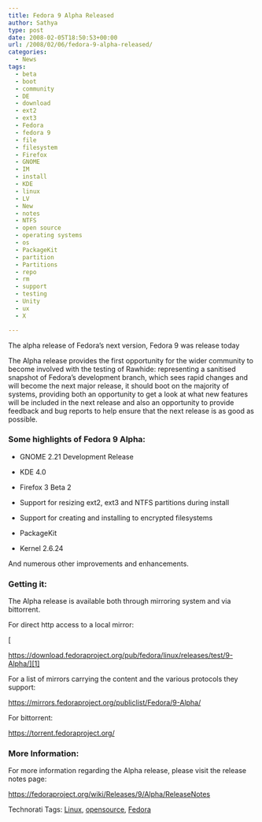 ```yaml
---
title: Fedora 9 Alpha Released
author: Sathya
type: post
date: 2008-02-05T18:50:53+00:00
url: /2008/02/06/fedora-9-alpha-released/
categories:
  - News
tags:
  - beta
  - boot
  - community
  - DE
  - download
  - ext2
  - ext3
  - Fedora
  - fedora 9
  - file
  - filesystem
  - Firefox
  - GNOME
  - IM
  - install
  - KDE
  - linux
  - LV
  - New
  - notes
  - NTFS
  - open source
  - operating systems
  - os
  - PackageKit
  - partition
  - Partitions
  - repo
  - rm
  - support
  - testing
  - Unity
  - ux
  - X

---
```

The alpha release of Fedora&#8217;s next version, Fedora 9 was release today

The Alpha release provides the first opportunity for the wider community to become involved with the testing of Rawhide: representing a sanitised snapshot of Fedora&#8217;s development branch, which sees rapid changes and will become the next major release, it should boot on the majority of systems, providing both an opportunity to get a look at what new features will be included in the next release and also an opportunity to provide feedback and bug reports to help ensure that the next release is as good as possible.

### Some highlights of Fedora 9 Alpha:

* GNOME 2.21 Development Release
  
* KDE 4.0
  
* Firefox 3 Beta 2
  
* Support for resizing ext2, ext3 and NTFS partitions during install
  
* Support for creating and installing to encrypted filesystems
  
* PackageKit
  
* Kernel 2.6.24

And numerous other improvements and enhancements.

### Getting it:

The Alpha release is available both through mirroring system and via bittorrent.

For direct http access to a local mirror:
  
[
  
https://download.fedoraproject.org/pub/fedora/linux/releases/test/9-Alpha/][1]

For a list of mirrors carrying the content and the various protocols they support:

<https://mirrors.fedoraproject.org/publiclist/Fedora/9-Alpha/>

For bittorrent:

<https://torrent.fedoraproject.org/>

### More Information:

For more information regarding the Alpha release, please visit the release notes page:

<https://fedoraproject.org/wiki/Releases/9/Alpha/ReleaseNotes>

Technorati Tags: <a href="https://technorati.com/tag/Linux" class="performancingtags" rel="tag">Linux</a>, <a href="https://technorati.com/tag/opensource" class="performancingtags" rel="tag">opensource</a>, <a href="https://technorati.com/tag/Fedora" class="performancingtags" rel="tag">Fedora</a>

 [1]: https://download.fedoraproject.org/pub/fedora/linux/releases/test/9-Alpha/
